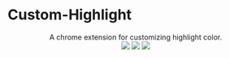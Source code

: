 # Custom-Highlight
<p align="center">
  A chrome extension for customizing highlight color. <br>
  <img src="https://lh3.googleusercontent.com/JccBC3pVKq8Yce7EI1c1f1qjeeO8iQSm3QkYaB9IDIWlN5DREKiyrKwF9dmZwrTukFpmvyemlUM=w640-h400-e365">
  <img src="https://lh3.googleusercontent.com/ybH5opDzrxzxAXH3AiWisCGWpx2Gai9Hi6d-S5_tAEgHfgDBWhT2LjUHI0fTFHuG4Y3Mm_44=w640-h400-e365">
  <img src="https://lh3.googleusercontent.com/07OzP7N_lWPwoY4xc4FI6hXLaVVJ5XfFugrTfO-ZF-pl3VKAHWUwzQnl_k2Wv7ffNZawejPEZCE=w640-h400-e365">
</p>
